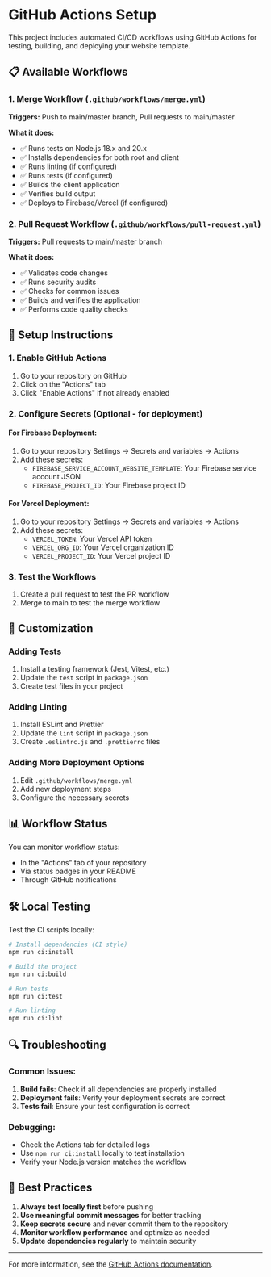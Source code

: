 # GitHub Actions Setup

This project includes automated CI/CD workflows using GitHub Actions for testing, building, and deploying your website template.

## 📋 Available Workflows

### 1. Merge Workflow (`.github/workflows/merge.yml`)
**Triggers:** Push to main/master branch, Pull requests to main/master

**What it does:**
- ✅ Runs tests on Node.js 18.x and 20.x
- ✅ Installs dependencies for both root and client
- ✅ Runs linting (if configured)
- ✅ Runs tests (if configured)
- ✅ Builds the client application
- ✅ Verifies build output
- ✅ Deploys to Firebase/Vercel (if configured)

### 2. Pull Request Workflow (`.github/workflows/pull-request.yml`)
**Triggers:** Pull requests to main/master branch

**What it does:**
- ✅ Validates code changes
- ✅ Runs security audits
- ✅ Checks for common issues
- ✅ Builds and verifies the application
- ✅ Performs code quality checks

## 🚀 Setup Instructions

### 1. Enable GitHub Actions
1. Go to your repository on GitHub
2. Click on the "Actions" tab
3. Click "Enable Actions" if not already enabled

### 2. Configure Secrets (Optional - for deployment)

#### For Firebase Deployment:
1. Go to your repository Settings → Secrets and variables → Actions
2. Add these secrets:
   - `FIREBASE_SERVICE_ACCOUNT_WEBSITE_TEMPLATE`: Your Firebase service account JSON
   - `FIREBASE_PROJECT_ID`: Your Firebase project ID

#### For Vercel Deployment:
1. Go to your repository Settings → Secrets and variables → Actions
2. Add these secrets:
   - `VERCEL_TOKEN`: Your Vercel API token
   - `VERCEL_ORG_ID`: Your Vercel organization ID
   - `VERCEL_PROJECT_ID`: Your Vercel project ID

### 3. Test the Workflows
1. Create a pull request to test the PR workflow
2. Merge to main to test the merge workflow

## 🔧 Customization

### Adding Tests
1. Install a testing framework (Jest, Vitest, etc.)
2. Update the `test` script in `package.json`
3. Create test files in your project

### Adding Linting
1. Install ESLint and Prettier
2. Update the `lint` script in `package.json`
3. Create `.eslintrc.js` and `.prettierrc` files

### Adding More Deployment Options
1. Edit `.github/workflows/merge.yml`
2. Add new deployment steps
3. Configure the necessary secrets

## 📊 Workflow Status

You can monitor workflow status:
- In the "Actions" tab of your repository
- Via status badges in your README
- Through GitHub notifications

## 🛠️ Local Testing

Test the CI scripts locally:
```bash
# Install dependencies (CI style)
npm run ci:install

# Build the project
npm run ci:build

# Run tests
npm run ci:test

# Run linting
npm run ci:lint
```

## 🔍 Troubleshooting

### Common Issues:
1. **Build fails**: Check if all dependencies are properly installed
2. **Deployment fails**: Verify your deployment secrets are correct
3. **Tests fail**: Ensure your test configuration is correct

### Debugging:
- Check the Actions tab for detailed logs
- Use `npm run ci:install` locally to test installation
- Verify your Node.js version matches the workflow

## 📝 Best Practices

1. **Always test locally first** before pushing
2. **Use meaningful commit messages** for better tracking
3. **Keep secrets secure** and never commit them to the repository
4. **Monitor workflow performance** and optimize as needed
5. **Update dependencies regularly** to maintain security

---

For more information, see the [GitHub Actions documentation](https://docs.github.com/en/actions).

